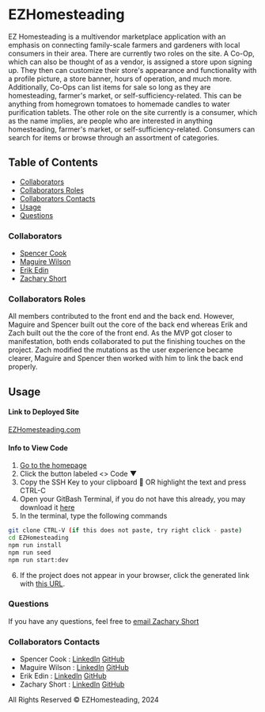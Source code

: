 # EZHomesteading

EZ Homesteading is a multivendor marketplace application with an emphasis on connecting family-scale farmers and gardeners with local consumers in their area. There are currently two roles on the site. A Co-Op, which can also be thought of as a vendor, is assigned a store upon signing up. They then can customize their store's appearance and functionality with a profile picture, a store banner, hours of operation, and much more. Additionally, Co-Ops can list items for sale so long as they are homesteading, farmer's market, or self-sufficiency-related. This can be anything from homegrown tomatoes to homemade candles to water purification tablets. The other role on the site currently is a consumer, which as the name implies, are people who are interested in anything homesteading, farmer's market, or self-sufficiency-related. Consumers can search for items or browse through an assortment of categories.

## Table of Contents

- [Collaborators](#collaborators)
- [Collaborators Roles](#collaborators-roles)
- [Collaborators Contacts](#collaborators-contacts)
- [Usage](#usage)
- [Questions](#questions)

### Collaborators

- [Spencer Cook](https://github.com/scook9)
- [Maguire Wilson](https://github.com/MacroWil)
- [Erik Edin](https://github.com/ekedin123)
- [Zachary Short](https://github.com/zachmshort/)

### Collaborators Roles

All members contributed to the front end and the back end. However, Maguire and Spencer built out the core of the back end whereas Erik and Zach built out the the core of the front end. As the MVP got closer to manifestation, both ends collaborated to put the finishing touches on the project. Zach modified the mutations as the user experience became clearer, Maguire and Spencer then worked with him to link the back end properly.

## Usage

#### Link to Deployed Site

[EZHomesteading.com](https://ezhomesteading.vercel.app/)

#### Info to View Code

1. [Go to the homepage](https://github.com/zachmshort/EZHomesteading)
2. Click the button labeled <> Code ▼
3. Copy the SSH Key to your clipboard 📑 OR highlight the text and press CTRL-C
4. Open your GitBash Terminal, if you do not have this already, you may download it [here](https://git-scm.com/downloads)
5. In the terminal, type the following commands

```bash
git clone CTRL-V (if this does not paste, try right click - paste)
cd EZHomesteading
npm run install
npm run seed
npm run start:dev
```

6. If the project does not appear in your browser, click the generated link with [this URL](http://localhost:3000/).

### Questions

If you have any questions, feel free to [email Zachary Short](mailto:zms@ezhomesteading.com)

### Collaborators Contacts

- Spencer Cook : [LinkedIn](https://www.linkedin.com/in/spencercook9/) [GitHub](https://github.com/scook9)
- Maguire Wilson : [LinkedIn](https://www.linkedin.com/in/maguire-wilson-4611012a0/) [GitHub](https://github.com/MacroWil)
- Erik Edin : [LinkedIn](https://www.linkedin.com/in/erik-edin-03b19a2a1/) [GitHub](https://github.com/ekedin123)
- Zachary Short : [LinkedIn](https://www.linkedin.com/in/zachary-short-12a1ab2a8/) [GitHub](https://github.com/zachmshort)

All Rights Reserved © EZHomesteading, 2024
